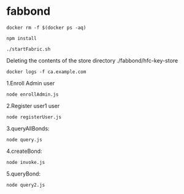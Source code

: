 # fabbond

`docker rm -f $(docker ps -aq)`

`npm install`

`./startFabric.sh`

Deleting the contents of the store directory ./fabbond/hfc-key-store

`docker logs -f ca.example.com`

1.Enroll Admin user

`node enrollAdmin.js`

2.Register user1 user

`node registerUser.js`

3.queryAllBonds:

`node query.js`

4.createBond:

`node invoke.js`

5.queryBond:

`node query2.js`
